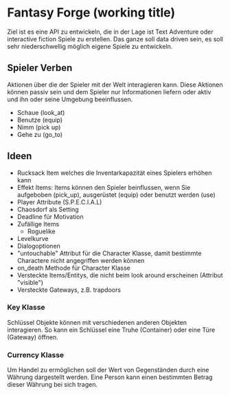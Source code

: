 # Fantasy Forge (working title)

Ziel ist es eine API zu entwickeln, die in der Lage ist Text Adventure oder interactive fiction Spiele zu erstellen. Das ganze soll data driven sein, es soll sehr niederschwellig möglich eigene Spiele zu entwickeln.

## Spieler Verben

Aktionen über die der Spieler mit der Welt interagieren kann. Diese Aktionen können passiv sein und dem Spieler nur Informationen liefern oder aktiv und ihn oder seine Umgebung beeinflussen.

- Schaue (look_at)
- Benutze (equip)
- Nimm (pick up)
- Gehe zu (go_to)

## Ideen

- Rucksack Item welches die Inventarkapazität eines Spielers erhöhen kann
- Effekt Items: Items können den Spieler beinflussen, wenn Sie aufgeboben (pick_up), ausgerüstet (equip) oder benutzt werden (use)
- Player Attribute (S.P.E.C.I.A.L)
- Chaosdorf als Setting
- Deadline für Motivation
- Zufällige Items
  - Roguelike
- Levelkurve
- Dialogoptionen
- "untouchable" Attribut für die Character Klasse, damit bestimmte Charactere nicht angegriffen werden können
- on_death Methode für Character Klasse
- Versteckte Items/Entitys, die nicht beim look around erscheinen (Attribut "visible")
- Versteckte Gateways, z.B. trapdoors 

### Key Klasse

Schlüssel Objekte können mit verschiedenen anderen Objekten interagieren. So kann ein Schlüssel eine Truhe (Container) oder eine Türe (Gateway) öffnen.

### Currency Klasse

Um Handel zu ermöglichen soll der Wert von Gegenständen durch eine Währung dargestellt werden. Eine Person kann einen bestimmten Betrag dieser Währung bei sich tragen.
